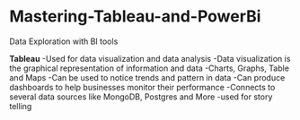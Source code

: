 # Mastering-Tableau-and-PowerBi
Data Exploration with BI  tools

**Tableau**
-Used for data visualization and data analysis
-Data visualization is the graphical representation of information and data
-Charts, Graphs, Table and Maps
-Can be used to notice trends and pattern in data
-Can produce dashboards to help businesses monitor their performance
-Connects to several data sources like MongoDB, Postgres and More
-used for story telling
